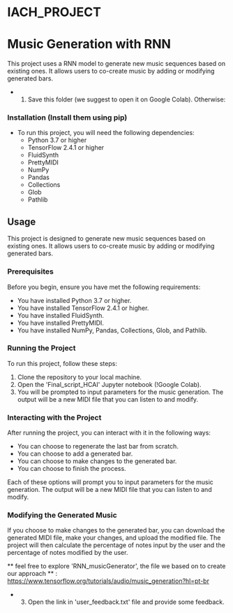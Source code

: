 # IACH_PROJECT
# Music Generation with RNN
This project uses a RNN model to generate new music sequences based on existing ones. It allows users to co-create music by adding or modifying generated bars.


* 1. Save this folder (we suggest to open it on Google Colab). Otherwise:

### Installation (Install them using pip)
* To run this project, you will need the following dependencies:
  - Python 3.7 or higher
  - TensorFlow 2.4.1 or higher
  - FluidSynth
  - PrettyMIDI
  - NumPy
  - Pandas
  - Collections
  - Glob
  - Pathlib

## Usage

This project is designed to generate new music sequences based on existing ones. It allows users to co-create music by adding or modifying generated bars.

### Prerequisites

Before you begin, ensure you have met the following requirements:

* You have installed Python 3.7 or higher.
* You have installed TensorFlow 2.4.1 or higher.
* You have installed FluidSynth.
* You have installed PrettyMIDI.
* You have installed NumPy, Pandas, Collections, Glob, and Pathlib.

### Running the Project

To run this project, follow these steps:

1. Clone the repository to your local machine.
2. Open the 'Final_script_HCAI' Jupyter notebook (!Google Colab).
3. You will be prompted to input parameters for the music generation. The output will be a new MIDI file that you can listen to and modify.

### Interacting with the Project

After running the project, you can interact with it in the following ways:

* You can choose to regenerate the last bar from scratch.
* You can choose to add a generated bar.
* You can choose to make changes to the generated bar.
* You can choose to finish the process.

Each of these options will prompt you to input parameters for the music generation. The output will be a new MIDI file that you can listen to and modify.

### Modifying the Generated Music

If you choose to make changes to the generated bar, you can download the generated MIDI file, make your changes, and upload the modified file. The project will then calculate the percentage of notes input by the user and the percentage of notes modified by the user.


** feel free to explore 'RNN_musicGenerator', the file we based on to create our approach ** : https://www.tensorflow.org/tutorials/audio/music_generation?hl=pt-br

* 3. Open the link in 'user_feedback.txt' file and provide some feedback.
